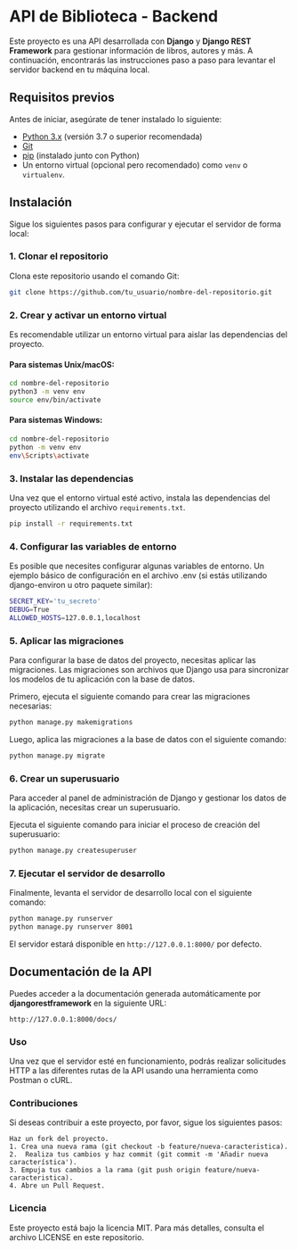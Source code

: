 # API de Biblioteca - Backend

Este proyecto es una API desarrollada con **Django** y **Django REST Framework** para gestionar información de libros, autores y más. A continuación, encontrarás las instrucciones paso a paso para levantar el servidor backend en tu máquina local.

## Requisitos previos

Antes de iniciar, asegúrate de tener instalado lo siguiente:

- [Python 3.x](https://www.python.org/downloads/) (versión 3.7 o superior recomendada)
- [Git](https://git-scm.com/)
- [pip](https://pip.pypa.io/en/stable/installation/) (instalado junto con Python)
- Un entorno virtual (opcional pero recomendado) como `venv` o `virtualenv`.

## Instalación

Sigue los siguientes pasos para configurar y ejecutar el servidor de forma local:

### 1. Clonar el repositorio

Clona este repositorio usando el comando Git:

```bash
git clone https://github.com/tu_usuario/nombre-del-repositorio.git
```

### 2. Crear y activar un entorno virtual

Es recomendable utilizar un entorno virtual para aislar las dependencias del proyecto.

#### Para sistemas Unix/macOS:

```bash
cd nombre-del-repositorio
python3 -m venv env
source env/bin/activate
```

#### Para sistemas Windows:

```bash
cd nombre-del-repositorio
python -m venv env
env\Scripts\activate
```

### 3. Instalar las dependencias

Una vez que el entorno virtual esté activo, instala las dependencias del proyecto utilizando el archivo `requirements.txt`.

```bash
pip install -r requirements.txt
```

### 4. Configurar las variables de entorno

Es posible que necesites configurar algunas variables de entorno. Un ejemplo básico de configuración en el archivo .env (si estás utilizando django-environ u otro paquete similar):

```bash
SECRET_KEY='tu_secreto'
DEBUG=True
ALLOWED_HOSTS=127.0.0.1,localhost
```

### 5. Aplicar las migraciones

Para configurar la base de datos del proyecto, necesitas aplicar las migraciones. Las migraciones son archivos que Django usa para sincronizar los modelos de tu aplicación con la base de datos.

Primero, ejecuta el siguiente comando para crear las migraciones necesarias:

```bash
python manage.py makemigrations
```

Luego, aplica las migraciones a la base de datos con el siguiente comando:

```bash
python manage.py migrate
```

### 6. Crear un superusuario

Para acceder al panel de administración de Django y gestionar los datos de la aplicación, necesitas crear un superusuario. 

Ejecuta el siguiente comando para iniciar el proceso de creación del superusuario:

```bash
python manage.py createsuperuser
```

### 7. Ejecutar el servidor de desarrollo

Finalmente, levanta el servidor de desarrollo local con el siguiente comando:

```bash
python manage.py runserver
python manage.py runserver 8001
```

El servidor estará disponible en `http://127.0.0.1:8000/` por defecto.

## Documentación de la API

Puedes acceder a la documentación generada automáticamente por **djangorestframework** en la siguiente URL:

```
http://127.0.0.1:8000/docs/
```

### Uso

Una vez que el servidor esté en funcionamiento, podrás realizar solicitudes HTTP a las diferentes rutas de la API usando una herramienta como Postman o cURL.

### Contribuciones

Si deseas contribuir a este proyecto, por favor, sigue los siguientes pasos:

    Haz un fork del proyecto.
    1. Crea una nueva rama (git checkout -b feature/nueva-caracteristica).
    2.  Realiza tus cambios y haz commit (git commit -m 'Añadir nueva característica').
    3. Empuja tus cambios a la rama (git push origin feature/nueva-caracteristica).
    4. Abre un Pull Request.

### Licencia

Este proyecto está bajo la licencia MIT. Para más detalles, consulta el archivo LICENSE en este repositorio.
